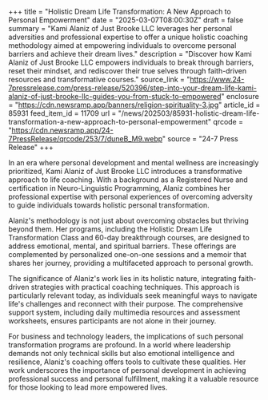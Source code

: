 +++
title = "Holistic Dream Life Transformation: A New Approach to Personal Empowerment"
date = "2025-03-07T08:00:30Z"
draft = false
summary = "Kami Alaniz of Just Brooke LLC leverages her personal adversities and professional expertise to offer a unique holistic coaching methodology aimed at empowering individuals to overcome personal barriers and achieve their dream lives."
description = "Discover how Kami Alaniz of Just Brooke LLC empowers individuals to break through barriers, reset their mindset, and rediscover their true selves through faith-driven resources and transformative courses."
source_link = "https://www.24-7pressrelease.com/press-release/520396/step-into-your-dream-life-kami-alaniz-of-just-brooke-llc-guides-you-from-stuck-to-empowered"
enclosure = "https://cdn.newsramp.app/banners/religion-spirituality-3.jpg"
article_id = 85931
feed_item_id = 11709
url = "/news/202503/85931-holistic-dream-life-transformation-a-new-approach-to-personal-empowerment"
qrcode = "https://cdn.newsramp.app/24-7PressRelease/qrcode/253/7/duneB_M9.webp"
source = "24-7 Press Release"
+++

<p>In an era where personal development and mental wellness are increasingly prioritized, Kami Alaniz of Just Brooke LLC introduces a transformative approach to life coaching. With a background as a Registered Nurse and certification in Neuro-Linguistic Programming, Alaniz combines her professional expertise with personal experiences of overcoming adversity to guide individuals towards holistic personal transformation.</p><p>Alaniz's methodology is not just about overcoming obstacles but thriving beyond them. Her programs, including the Holistic Dream Life Transformation Class and 60-day breakthrough courses, are designed to address emotional, mental, and spiritual barriers. These offerings are complemented by personalized one-on-one sessions and a memoir that shares her journey, providing a multifaceted approach to personal growth.</p><p>The significance of Alaniz's work lies in its holistic nature, integrating faith-driven strategies with practical coaching techniques. This approach is particularly relevant today, as individuals seek meaningful ways to navigate life's challenges and reconnect with their purpose. The comprehensive support system, including daily multimedia resources and assessment worksheets, ensures participants are not alone in their journey.</p><p>For business and technology leaders, the implications of such personal transformation programs are profound. In a world where leadership demands not only technical skills but also emotional intelligence and resilience, Alaniz's coaching offers tools to cultivate these qualities. Her work underscores the importance of personal development in achieving professional success and personal fulfillment, making it a valuable resource for those looking to lead more empowered lives.</p>
